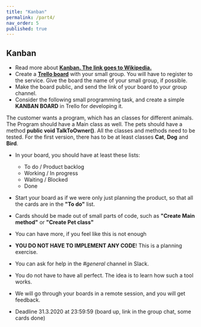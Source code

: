 ```yaml
---
title: "Kanban"
permalink: /part4/
nav_order: 5
published: true
---
```


## Kanban

* Read more about [**Kanban. The link goes to Wikipedia.**](https://en.wikipedia.org/wiki/Kanban)
* Create a [**Trello board**](https://trello.com/) with your small group. You will have to register to the service. Give the board the name of your small group, if possible.
* Make the board public, and send the link of your board to your group channel.
* Consider the following small programming task, and create a simple **KANBAN BOARD** in Trello for developing it.

The customer wants a program, which has an classes for different animals. The Program should have a Main class as well. The pets should have a method **public void TalkToOwner()**. All the classes and methods need to be tested. For the first version, there has to be at least classes **Cat**, **Dog** and **Bird**.

* In your board, you should have at least these lists:
  * To do / Product backlog
  * Working / In progress
  * Waiting / Blocked
  * Done
* Start your board as if we were only just planning the product, so that all the cards are in the **"To do"** list.
* Cards should be made out of small parts of code, such as **"Create Main method"** or **"Create Pet class"**
* You can have more, if you feel like this is not enough
* **YOU DO NOT HAVE TO IMPLEMENT ANY CODE**! This is a planning exercise.
* You can ask for help in the *#general* channel in Slack.
* You do not have to have all perfect. The idea is to learn how such a tool works.
* We will go through your boards in a remote session, and you will get feedback.

* Deadline 31.3.2020 at 23:59:59 (board up, link in the group chat, some cards done)